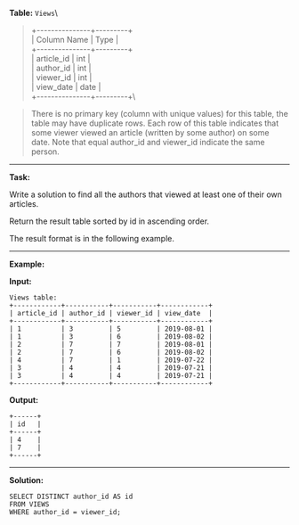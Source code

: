 **Table:** ``Views``\
>+---------------+---------+\
>| Column Name   | Type    |\
>+---------------+---------+\
>| article_id    | int     |\
>| author_id     | int     |\
>| viewer_id     | int     |\
>| view_date     | date    |\
>+---------------+---------+\

>There is no primary key (column with unique values) for this table, the table may have duplicate rows.
>Each row of this table indicates that some viewer viewed an article (written by some author) on some date. 
>Note that equal author_id and viewer_id indicate the same person.

***
**Task:**

Write a solution to find all the authors that viewed at least one of their own articles.

Return the result table sorted by id in ascending order.

The result format is in the following example.

***
 **Example:**

**Input:** 
```
Views table:
+------------+-----------+-----------+------------+
| article_id | author_id | viewer_id | view_date  |
+------------+-----------+-----------+------------+
| 1          | 3         | 5         | 2019-08-01 |
| 1          | 3         | 6         | 2019-08-02 |
| 2          | 7         | 7         | 2019-08-01 |
| 2          | 7         | 6         | 2019-08-02 |
| 4          | 7         | 1         | 2019-07-22 |
| 3          | 4         | 4         | 2019-07-21 |
| 3          | 4         | 4         | 2019-07-21 |
+------------+-----------+-----------+------------+
```
**Output:** 
```
+------+
| id   |
+------+
| 4    |
| 7    |
+------+
```

***
**Solution:**
```
SELECT DISTINCT author_id AS id
FROM VIEWS
WHERE author_id = viewer_id;
```